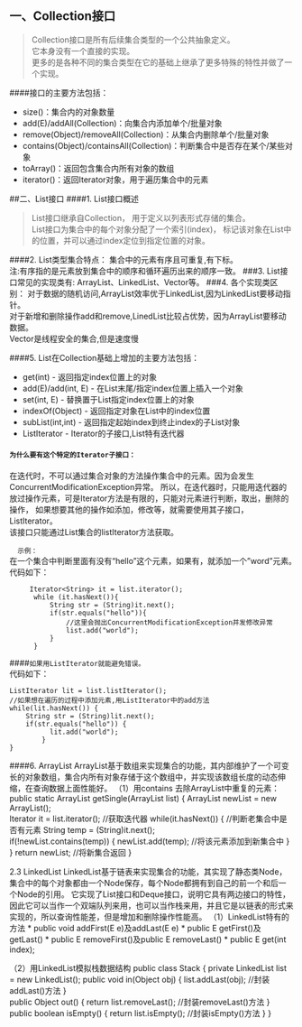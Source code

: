
## 一、Collection接口

>Collection接口是所有后续集合类型的一个公共抽象定义。  
>它本身没有一个直接的实现。  
>更多的是各种不同的集合类型在它的基础上继承了更多特殊的特性并做了一个实现。

####接口的主要方法包括：
- size()：集合内的对象数量
- add(E)/addAll(Collection)：向集合内添加单个/批量对象
- remove(Object)/removeAll(Collection)：从集合内删除单个/批量对象
- contains(Object)/containsAll(Collection)：判断集合中是否存在某个/某些对象
- toArray()：返回包含集合内所有对象的数组
- iterator()：返回Iterator对象，用于遍历集合中的元素

##二、List接口
####1. List接口概述
>List接口继承自Collection，
用于定义以列表形式存储的集合。  
>List接口为集合中的每个对象分配了一个索引(index)，
标记该对象在List中的位置，并可以通过index定位到指定位置的对象。

####2. List类型集合特点：
集合中的元素有序且可重复,有下标。  
注:有序指的是元素放到集合中的顺序和循环遍历出来的顺序一致。
###3. List接口常见的实现类有:
ArrayList、LinkedList、Vector等。
###4. 各个实现类区别：
对于数据的随机访问,ArrayList效率优于LinkedList,因为LinkedList要移动指针。  
对于新增和删除操作add和remove,LinedList比较占优势，因为ArrayList要移动数据。  
Vector是线程安全的集合,但是速度慢

####5. List在Collection基础上增加的主要方法包括：
   - get(int) - 返回指定index位置上的对象
   - add(E)/add(int, E) - 在List末尾/指定index位置上插入一个对象
   - set(int, E) - 替换置于List指定index位置上的对象
   - indexOf(Object) - 返回指定对象在List中的index位置
   - subList(int,int) - 返回指定起始index到终止index的子List对象
   - ListIterator<E> - Iterator的子接口,List特有迭代器
   
 ####  `为什么要有这个特定的Iterator子接口：`
   在迭代时，不可以通过集合对象的方法操作集合中的元素。因为会发生ConcurrentModificationException异常。
   所以，在迭代器时，只能用迭代器的放过操作元素，可是Iterator方法是有限的，只能对元素进行判断，取出，删除的操作，
   如果想要其他的操作如添加，修改等，就需要使用其子接口，ListIterator。  
   该接口只能通过List集合的listIterator方法获取。
   
`  示例：`  
  在一个集合中判断里面有没有“hello”这个元素，如果有，就添加一个”word”元素。　代码如下：
  ```
       Iterator<String> it = list.iterator();
        while (it.hasNext()){ 
            String str = (String)it.next(); 					 
            if(str.equals("hello")){ 
                //这里会抛出ConcurrentModificationException并发修改异常 
                list.add("world"); 
            } 
        }
  ```
  
  ####`如果用ListIterator就能避免错误。`  
  代码如下：
  ```
  ListIterator lit = list.listIterator(); 
  //如果想在遍历的过程中添加元素,用ListIterator中的add方法
  while(lit.hasNext()) { 
      String str = (String)lit.next(); 
      if(str.equals("hello")) {
            lit.add("world"); 
          } 
  }
```
  
 ####6. ArrayList
  ArrayList基于数组来实现集合的功能，其内部维护了一个可变长的对象数组，集合内所有对象存储于这个数组中，并实现该数组长度的动态伸缩，在查询数据上面性能好。
  （1）用contains 去除ArrayList中重复的元素：
   public static ArrayList getSingle(ArrayList list) {
  		    ArrayList newList = new ArrayList();          
  Iterator it = list.iterator();   //获取迭代器
          while(it.hasNext()) {        //判断老集合中是否有元素
              String temp = (String)it.next();   
              if(!newList.contains(temp)) {
  				newList.add(temp);   //将该元素添加到新集合中
              }
          }
                  return newList;      //将新集合返回
  }
  
  
  2.3 LinkedList
  LinkedList基于链表来实现集合的功能，其实现了静态类Node，集合中的每个对象都由一个Node保存，每个Node都拥有到自己的前一个和后一个Node的引用。
  它实现了List接口和Deque接口，说明它具有两边接口的特性，因此它可以当作一个双端队列来用，也可以当作栈来用，并且它是以链表的形式来实现的，所以查询性能差，但是增加和删除操作性能高。
  （1）LinkedList特有的方法
      * public void addFirst(E e)及addLast(E e)
      * public E getFirst()及getLast()
      * public E removeFirst()及public E removeLast()
      * public E get(int index);
  
  （2）用LinkedList模拟栈数据结构
  public class Stack {
  	private LinkedList list = new LinkedList();
     public void in(Object obj) {
          list.addLast(obj);     //封装addLast()方法
      }         
      public Object out() {
          return list.removeLast();   //封装removeLast()方法
      }            
      public boolean isEmpty() {
          return list.isEmpty();  //封装isEmpty()方法
      }
  }